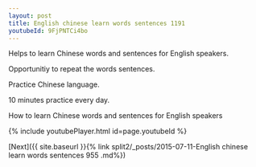 ```yaml
---
layout: post
title: English chinese learn words sentences 1191 
youtubeId: 9FjPNTCi4bo
---
```

 
 
Helps to learn Chinese words and sentences for English speakers.

Opportunitiy to repeat the words sentences. 

Practice Chinese language. 
 
10 minutes practice every day. 
 
How to learn Chinese words and sentences for English speakers 
 
{% include youtubePlayer.html id=page.youtubeId %}
 
 
[Next]({{ site.baseurl }}{% link  split2/_posts/2015-07-11-English chinese learn words sentences 955 .md%})
 
